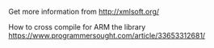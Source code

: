 Get more information from http://xmlsoft.org/

How to cross compile for ARM the library https://www.programmersought.com/article/33653312681/
